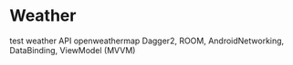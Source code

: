 # Weather
test weather API openweathermap Dagger2, ROOM, AndroidNetworking, DataBinding, ViewModel (MVVM)
